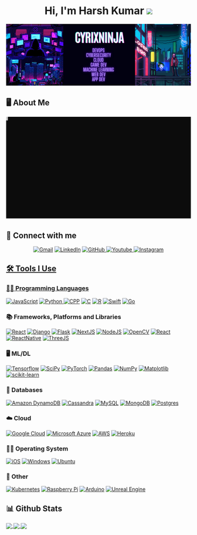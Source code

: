 <h1 align="center">
Hi, I'm Harsh Kumar
	<a href="https://github.com/Bouaskaoun" target="_self">
		<img src="https://media.giphy.com/media/hvRJCLFzcasrR4ia7z/giphy.gif" width="30">
	</a>
</h1>


<img src="https://github.com/cyrixninja/cyrixninja/blob/main/assets/header-img.png">


## 🖥️ About Me
<img src="https://raw.githubusercontent.com/cyrixninja/cyrixninja/961c849f855d321ddcf61c2d37971793bde5a69e/assets/anim.svg">


## 🤝 Connect with me
<p align="center">
	<a href="mailto:cyrixninja@gmail.com"><img img src="https://img.shields.io/badge/Gmail-D14836?style=for-the-badge&logo=gmail&logoColor=white" alt="Gmail"/></a>
	<a href="https://www.linkedin.com/in/cyrixninja/"><img src="https://img.shields.io/badge/LinkedIn-0077B5?style=for-the-badge&logo=linkedin&logoColor=white" alt="LinkedIn"/></a>
	<a href="https://github.com/cyrixninja"><img src="https://img.shields.io/badge/GitHub-100000?style=for-the-badge&logo=github&logoColor=white" alt="GitHub"/>
	<a href="https://www.youtube.com/@cyrixninja1050"><img src="https://img.shields.io/badge/YouTube-%23FF0000.svg?style=for-the-badge&logo=YouTube&logoColor=white" alt="Youtube"/>
        <a href="https://www.instagram.com/cyrixninja/"><img src="https://img.shields.io/badge/Instagram-%23E4405F.svg?style=for-the-badge&logo=Instagram&logoColor=white" alt="Instagram"/>
	
	
</p>

## 🛠️ Tools  I Use

### 👨‍💻 Programming Languages

<p>
    <a href="https://github.com/cyrixninja"><img alt="JavaScript" src="https://img.shields.io/badge/JavaScript-F7DF1E?style=for-the-badge&logo=javascript&logoColor=black"></a>
    <a href="https://github.com/cyrixninja"><img alt="Python" src="https://img.shields.io/badge/Python-3776AB?style=for-the-badge&logo=python&logoColor=white"</a>
    <a href="https://github.com/cyrixninja"><img alt="CPP" src="https://img.shields.io/badge/C%2B%2B-00599C?style=for-the-badge&logo=c%2B%2B&logoColor=white"></a>
    <a href="https://github.com/cyrixninja"><img alt="C" src="https://img.shields.io/badge/c-%2300599C.svg?style=for-the-badge&logo=c&logoColor=white"></a>
    <a href="https://github.com/cyrixninja"><img alt="R" src="https://img.shields.io/badge/R-276DC3?style=for-the-badge&logo=r&logoColor=white"></a>
     <a href="https://github.com/cyrixninja"><img alt="Swift" src="https://img.shields.io/badge/swift-F54A2A?style=for-the-badge&logo=swift&logoColor=white"></a>
      <a href="https://github.com/cyrixninja"><img alt="Go" src="https://img.shields.io/badge/go-%2300ADD8.svg?style=for-the-badge&logo=go&logoColor=white"></a>
    
### 📚 Frameworks, Platforms and Libraries

<p>
    <a href="https://github.com/cyrixninja"><img alt="React" src="https://img.shields.io/badge/React-20232A?style=for-the-badge&logo=react&logoColor=61DAFB"></a>
   <a href="https://github.com/cyrixninja"><img alt="Django" src="https://img.shields.io/badge/Django-092E20?style=for-the-badge&logo=django&logoColor=white"></a>
    <a href="https://github.com/cyrixninja"><img alt="Flask" src="https://img.shields.io/badge/flask-%23000.svg?style=for-the-badge&logo=flask&logoColor=white"></a>
        <a href="https://github.com/cyrixninja"><img alt="NextJS" src="https://img.shields.io/badge/Next-black?style=for-the-badge&logo=next.js&logoColor=white"></a>
	    <a href="https://github.com/cyrixninja"><img alt="NodeJS" src="https://img.shields.io/badge/node.js-6DA55F?style=for-the-badge&logo=node.js&logoColor=white"></a>
	    <a href="https://github.com/cyrixninja"><img alt="OpenCV" src="https://img.shields.io/badge/opencv-%23white.svg?style=for-the-badge&logo=opencv&logoColor=white"></a>
	 <a href="https://github.com/cyrixninja"><img alt="React" src="https://img.shields.io/badge/react-%2320232a.svg?style=for-the-badge&logo=react&logoColor=%2361DAFB"></a>
	 <a href="https://github.com/cyrixninja"><img alt="ReactNative" src="https://img.shields.io/badge/react_native-%2320232a.svg?style=for-the-badge&logo=react&logoColor=%2361DAFB"></a>
	 <a href="https://github.com/cyrixninja"><img alt="ThreeJS" src="https://img.shields.io/badge/threejs-black?style=for-the-badge&logo=three.js&logoColor=white"></a>
</p>

### 🖥️ ML/DL

<p>
	<a href="https://github.com/cyrixninja"><img alt="Tensorflow" src="https://img.shields.io/badge/TensorFlow-%23FF6F00.svg?style=for-the-badge&logo=TensorFlow&logoColor=white"></a>
	<a href="https://github.com/cyrixninja"><img alt="SciPy" src="https://img.shields.io/badge/SciPy-%230C55A5.svg?style=for-the-badge&logo=scipy&logoColor=%white"></a>
	<a href="https://github.com/cyrixninja"><img alt="PyTorch" src="https://img.shields.io/badge/PyTorch-%23EE4C2C.svg?style=for-the-badge&logo=PyTorch&logoColor=white"></a>
	<a href="https://github.com/cyrixninja"><img alt="Pandas" src="https://img.shields.io/badge/pandas-%23150458.svg?style=for-the-badge&logo=pandas&logoColor=white"></a>
	<a href="https://github.com/cyrixninja"><img alt="NumPy" src="https://img.shields.io/badge/numpy-%23013243.svg?style=for-the-badge&logo=numpy&logoColor=white"></a>
	<a href="https://github.com/cyrixninja"><img alt="Matplotlib" src="https://img.shields.io/badge/Matplotlib-%23ffffff.svg?style=for-the-badge&logo=Matplotlib&logoColor=black"></a>
	<a href="https://github.com/cyrixninja"><img alt="scikit-learn" src="https://img.shields.io/badge/scikit--learn-%23F7931E.svg?style=for-the-badge&logo=scikit-learn&logoColor=white"></a>
</p>

### 💾 Databases
<p>
 <a href="https://github.com/cyrixninja"><img alt="Amazon DynamoDB" src="https://img.shields.io/badge/Amazon%20DynamoDB-4053D6?style=for-the-badge&logo=Amazon%20DynamoDB&logoColor=white"></a>
 <a href="https://github.com/cyrixninja"><img alt="Cassandra" src="https://img.shields.io/badge/cassandra-%231287B1.svg?style=for-the-badge&logo=apache-cassandra&logoColor=white"></a>
 <a href="https://github.com/cyrixninja"><img alt="MySQL" src="https://img.shields.io/badge/mysql-%2300f.svg?style=for-the-badge&logo=mysql&logoColor=white"></a>
 <a href="https://github.com/cyrixninja"><img alt="MongoDB" src="https://img.shields.io/badge/MongoDB-%234ea94b.svg?style=for-the-badge&logo=mongodb&logoColor=white"></a>
 <a href="https://github.com/cyrixninja"><img alt="Postgres" src="https://img.shields.io/badge/postgres-%23316192.svg?style=for-the-badge&logo=postgresql&logoColor=white"></a>
</p>


### ☁️ Cloud

<p>
    <a href="https://github.com/cyrixninja"><img alt="Google Cloud" src="https://img.shields.io/badge/Google_Cloud-4285F4?style=for-the-badge&logo=google-cloud&logoColor=white"></a>
    <a href="https://github.com/cyrixninja"><img alt="Microsoft Azure" src ="https://img.shields.io/badge/Microsoft_Azure-0089D6?style=for-the-badge&logo=microsoft-azure&logoColor=white"></a>
    <a href="https://github.com/cyrixninja"><img alt="AWS" src ="https://img.shields.io/badge/Amazon_AWS-232F3E?style=for-the-badge&logo=amazon-aws&logoColor=white"></a>
    <a href="https://github.com/cyrixninja"><img alt="Heroku" src ="https://img.shields.io/badge/Heroku-430098?style=for-the-badge&logo=heroku&logoColor=white"></a>
</p>

### 👨‍💻 Operating System

<p>
    <a href="https://github.com/cyrixninja"><img alt="iOS" src="https://img.shields.io/badge/iOS-000000?style=for-the-badge&logo=ios&logoColor=white"></a>
	  <a href="https://github.com/cyrixninja"><img alt="Windows" src="https://img.shields.io/badge/Windows-0078D6?style=for-the-badge&logo=windows&logoColor=white"></a>
	<a href="https://github.com/cyrixninja"><img alt="Ubuntu" src="https://img.shields.io/badge/Ubuntu-E95420?style=for-the-badge&logo=ubuntu&logoColor=white"></a>
</p>

### 🥅 Other
<p>
    <a href="https://github.com/cyrixninja"><img alt="Kubernetes" src="https://img.shields.io/badge/kubernetes-%23326ce5.svg?style=for-the-badge&logo=kubernetes&logoColor=white"></a>
	  <a href="https://github.com/cyrixninja"><img alt="Raspberry Pi" src="https://img.shields.io/badge/-RaspberryPi-C51A4A?style=for-the-badge&logo=Raspberry-Pi"></a>
	<a href="https://github.com/cyrixninja"><img alt="Arduino" src="https://img.shields.io/badge/-Arduino-00979D?style=for-the-badge&logo=Arduino&logoColor=white"></a>
 <a href="https://youtube.com/playlist?list=PLxfPJhVrwQrLOl9Z2_X-PliRZFb9hnfIy&si=yoNANirHOGs0nIry"><img alt="Unreal Engine" src="https://img.shields.io/badge/unrealengine-%23313131.svg?style=for-the-badge&logo=unrealengine&logoColor=white"></a>
	
</p>


## 📊 Github Stats
<a href="https://github.com/cyrixninja">
  <img height=200 align="center" src="http://github-profile-summary-cards.vercel.app/api/cards/profile-details?username=cyrixninja&theme=tokyonight" />
</a>


<a href="https://github.com/cyrixninja">
  <img height=200 align="center" src="http://github-profile-summary-cards.vercel.app/api/cards/repos-per-language?username=cyrixninja&theme=tokyonight&exclude={exclude}" />
</a>
<a href="https://github.com/cyrixninja">
  <img height=200 align="center" src="http://github-profile-summary-cards.vercel.app/api/cards/stats?username=cyrixninja&theme=tokyonight" />
</a>
